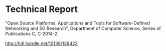 Technical Report
======

"Open Source Platforms, Applications and Tools for Software-Defined Networking and 5G Research", Department of Computer Science, Series of Publications C, C-2014-2.

http://hdl.handle.net/10138/136422
